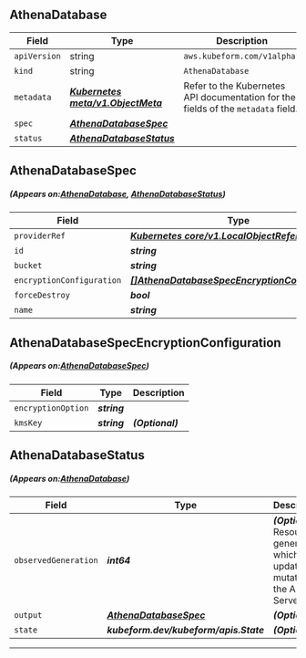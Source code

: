 ## AthenaDatabase
| Field | Type | Description |
| ------ | ----- | ----------- |
| `apiVersion` | string | `aws.kubeform.com/v1alpha1` |
|    `kind` | string | `AthenaDatabase` |
| `metadata` | ***[Kubernetes meta/v1.ObjectMeta](https://kubernetes.io/docs/reference/generated/kubernetes-api/v1.13/#objectmeta-v1-meta)***|Refer to the Kubernetes API documentation for the fields of the `metadata` field.|
| `spec` | ***[AthenaDatabaseSpec](#AthenaDatabaseSpec)***||
| `status` | ***[AthenaDatabaseStatus](#AthenaDatabaseStatus)***||
## AthenaDatabaseSpec
##### (Appears on:[AthenaDatabase](#AthenaDatabase), [AthenaDatabaseStatus](#AthenaDatabaseStatus))
| Field | Type | Description |
| ------ | ----- | ----------- |
| `providerRef` | ***[Kubernetes core/v1.LocalObjectReference](https://kubernetes.io/docs/reference/generated/kubernetes-api/v1.13/#localobjectreference-v1-core)***||
| `id` | ***string***||
| `bucket` | ***string***||
| `encryptionConfiguration` | ***[[]AthenaDatabaseSpecEncryptionConfiguration](#AthenaDatabaseSpecEncryptionConfiguration)***| ***(Optional)*** |
| `forceDestroy` | ***bool***| ***(Optional)*** |
| `name` | ***string***||
## AthenaDatabaseSpecEncryptionConfiguration
##### (Appears on:[AthenaDatabaseSpec](#AthenaDatabaseSpec))
| Field | Type | Description |
| ------ | ----- | ----------- |
| `encryptionOption` | ***string***||
| `kmsKey` | ***string***| ***(Optional)*** |
## AthenaDatabaseStatus
##### (Appears on:[AthenaDatabase](#AthenaDatabase))
| Field | Type | Description |
| ------ | ----- | ----------- |
| `observedGeneration` | ***int64***| ***(Optional)*** Resource generation, which is updated on mutation by the API Server.|
| `output` | ***[AthenaDatabaseSpec](#AthenaDatabaseSpec)***| ***(Optional)*** |
| `state` | ***kubeform.dev/kubeform/apis.State***| ***(Optional)*** |
---
